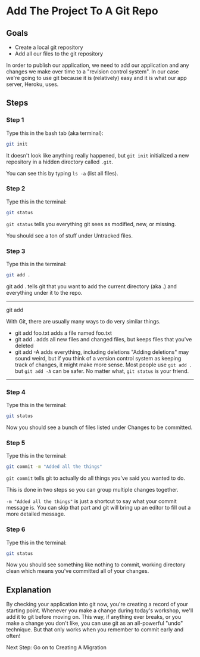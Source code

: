 # Add The Project To A Git Repo

## Goals
* Create a local git repository
* Add all our files to the git repository

In order to publish our application, we need to add our application and any changes we make over time to a "revision control system". In our case we're going to use git because it is (relatively) easy and it is what our app server, Heroku, uses.

## Steps
### Step 1
Type this in the bash tab (aka terminal):
```bash
git init
```
It doesn't look like anything really happened, but `git init` initialized a new repository in a hidden directory called `.git`.

You can see this by typing `ls -a` (list all files).

### Step 2
Type this in the terminal:
```bash
git status
```
`git status` tells you everything git sees as modified, new, or missing.

You should see a ton of stuff under Untracked files.

### Step 3
Type this in the terminal:
```bash
git add .
```
git add . tells git that you want to add the current directory (aka .) and everything under it to the repo.

---
git add

With Git, there are usually many ways to do very similar things.

* git add foo.txt adds a file named foo.txt
* git add . adds all new files and changed files, but keeps files that you've deleted
* git add -A adds everything, including deletions
"Adding deletions" may sound weird, but if you think of a version control system as keeping track of changes, it might make more sense. Most people use `git add .` but `git add -A` can be safer. No matter what, `git status` is your friend.

---

### Step 4
Type this in the terminal:
```bash
git status
```
Now you should see a bunch of files listed under Changes to be committed.

### Step 5
Type this in the terminal:
```bash
git commit -m "Added all the things"
```
`git commit` tells git to actually do all things you've said you wanted to do.

This is done in two steps so you can group multiple changes together.

`-m "Added all the things"` is just a shortcut to say what your commit message is. You can skip that part and git will bring up an editor to fill out a more detailed message.

### Step 6
Type this in the terminal:
```bash
git status
```
Now you should see something like nothing to commit, working directory clean which means you've committed all of your changes.

## Explanation
By checking your application into git now, you're creating a record of your starting point. Whenever you make a change during today's workshop, we'll add it to git before moving on. This way, if anything ever breaks, or you make a change you don't like, you can use git as an all-powerful "undo" technique. But that only works when you remember to commit early and often!

Next Step:
Go on to Creating A Migration
